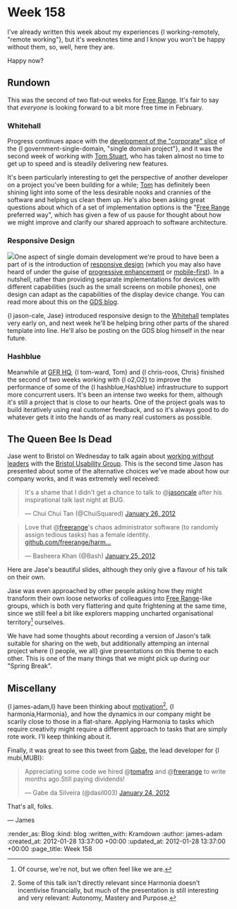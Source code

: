 Week 158
========

I've already written this week about my experiences {l working-remotely, "remote working"}, but it's weeknotes time and I know you won't be happy without them, so, well, here they are.

Happy now?

Rundown
----------

This was the second of two flat-out weeks for [Free Range](/). It's fair to say that *everyone* is looking forward to a bit more free time in February.

### Whitehall

Progress continues apace with the [development of the "corporate" slice][whitehall-github] of the {l government-single-domain, "single domain project"}, and it was the second week of working with [Tom Stuart][], who has taken almost no time to get up to speed and is steadily delivering new features.

It's been particularly interesting to get the perspective of another developer on a project you've been building for a while; [Tom][Tom Stuart] has definitely been shining light into some of the less desirable nooks and crannies of the software and helping us clean them up. He's also been asking great questions about which of a set of implementation options is the "[Free Range](/) preferred way", which has given a few of us pause for thought about how we might improve and clarify our shared approach to software architecture.

### Responsive Design

<img class="left" src="http://alphagov.files.wordpress.com/2012/01/in_phone-1.png?w=159&h=300">One aspect of single domain development we're proud to have been a part of is the introduction of [responsive design][] (which you may also have heard of under the guise of [progressive enhancement][] or [mobile-first][]). In a nutshell, rather than providing separate implementations for devices with different capabilities (such as the small screens on mobile phones), one design can adapt as the capabilities of the display device change. You can read more about this on the [GDS blog][].

{l jason-cale, Jase} introduced responsive design to the [Whitehall][whitehall-github] templates very early on, and next week he'll be helping bring other parts of the shared template into line. He'll also be posting on the GDS blog himself in the near future.


### Hashblue

Meanwhile at [GFR HQ](/contact), {l tom-ward, Tom} and {l chris-roos, Chris} finished the second of two weeks working with {l o2,O2} to improve the performance of some of the {l hashblue,Hashblue} infrastructure to support more concurrent users. It's been an intense two weeks for them, although it's still a project that is close to our hearts. One of the project goals was to build iteratively using real customer feedback, and so it's always good to do whatever gets it into the hands of as many real customers as possible.


The Queen Bee Is Dead
---

Jase went to Bristol on Wednesday to talk again about [working without leaders][] with the [Bristol Usability Group][BUG]. This is the second time Jason has presented about some of the alternative choices we've made about how our company works, and it was extremely well received:

<blockquote class="twitter-tweet tw-align-center"><p>It's a shame that I didn't get a chance to talk to @<a href="https://twitter.com/jasoncale">jasoncale</a> after his inspirational talk last night at BUG.</p>&mdash; Chui Chui Tan (@ChuiSquared) <a href="https://twitter.com/ChuiSquared/status/162478019737427969" data-datetime="2012-01-26T10:12:33+00:00">January 26, 2012</a></blockquote>

<blockquote class="twitter-tweet tw-align-center"><p>Love that @<a href="https://twitter.com/freerange">freerange</a>'s chaos administrator software (to randomly assign tedious tasks) has a female identity. <a href="http://t.co/iv2YdrYG" title="http://github.com/freerange/harmonia">github.com/freerange/harm…</a></p>&mdash; Basheera Khan (@Bash) <a href="https://twitter.com/Bash/status/162249523605946368" data-datetime="2012-01-25T19:04:35+00:00">January 25, 2012</a></blockquote>

Here are Jase's beautiful slides, although they only give a flavour of his talk on their own.

<script src="http://speakerdeck.com/embed/4f21419afdd3b70022003bef.js"></script>

Jase was even approached by other people asking how they might transform their own loose networks of colleagues into [Free Range](/)-like groups, which is both very flattering and quite frightening at the same time, since we still feel a bit like explorers mapping uncharted organisational territory[^charted] ourselves.

We have had some thoughts about recording a version of Jason's talk suitable for sharing on the web, but additionally attemping an internal project where {l people, we all} give presentations on this theme to each other. This is one of the many things that we might pick up during our "Spring Break".

Miscellany
---------

{l james-adam,I} have been thinking about [motivation][][^motivation], {l harmonia,Harmonia}, and how the dynamics in our company might be scarily close to those in a flat-share. Applying Harmonia to tasks which require creativity might require a different approach to tasks that are simply rote work. I'll keep thinking about it.

Finally, it was great to see this tweet from [Gabe][], the lead developer for {l mubi,MUBI}:

<blockquote class="twitter-tweet tw-align-center"><p>Appreciating some code we hired @<a href="https://twitter.com/tomafro">tomafro</a> and @<a href="https://twitter.com/freerange">freerange</a> to write months ago.Still paying dividends!</p>&mdash; Gabe da Silveira (@dasil003) <a href="https://twitter.com/dasil003/status/161734723025117185" data-datetime="2012-01-24T08:58:57+00:00">January 24, 2012</a></blockquote>
<script src="//platform.twitter.com/widgets.js" charset="utf-8"></script>


That's all, folks.

&mdash; James


[^charted]: Of course, we're not, but we often feel like we are.
[^motivation]: Some of this talk isn't directly relevant since Harmonia doesn't incentivise financially, but much of the presentation is still interesting and very relevant: Autonomy, Mastery and Purpose.


[whitehall-github]: https://github.com/alphagov/whitehall
[Tom Stuart]: http://experthuman.com
[GDS blog]: http://digital.cabinetoffice.gov.uk/2012/01/26/mobile-and-gov-uk/
[progressive enhancement]: http://en.wikipedia.org/wiki/Progressive_enhancement
[mobile-first]: http://www.abookapart.com/products/mobile-first
[responsive design]: http://www.alistapart.com/articles/responsive-web-design/
[working without leaders]: http://bristolusability.ning.com/events/leaders-change
[BUG]: http://bristolusability.ning.com
[motivation]: http://www.ted.com/talks/lang/en/dan_pink_on_motivation.html
[Gabe]: http://darwinweb.net/

:render_as: Blog
:kind: blog
:written_with: Kramdown
:author: james-adam
:created_at: 2012-01-28 13:37:00 +00:00
:updated_at: 2012-01-28 13:37:00 +00:00
:page_title: Week 158